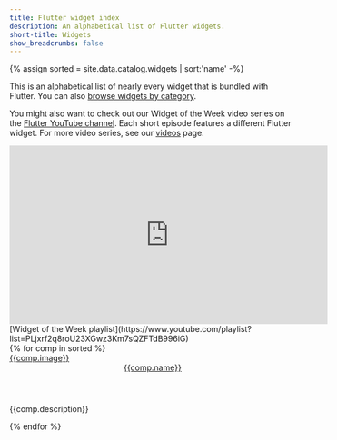 ```yaml
---
title: Flutter widget index
description: An alphabetical list of Flutter widgets.
short-title: Widgets
show_breadcrumbs: false
---
```


{% assign sorted = site.data.catalog.widgets | sort:'name' -%}

This is an alphabetical list of nearly every widget that is bundled with
Flutter. You can also [browse widgets by category][catalog].

You might also want to check out our Widget of the Week video series
on the [Flutter YouTube channel]({{site.social.youtube}}). Each short
episode features a different Flutter widget. For more video series, see
our [videos](/docs/resources/videos) page.

<iframe width="560" height="315" src="https://www.youtube.com/embed/b_sQ9bMltGU" frameborder="0" allow="accelerometer; autoplay; encrypted-media; gyroscope; picture-in-picture" allowfullscreen></iframe>
[Widget of the Week playlist](https://www.youtube.com/playlist?list=PLjxrf2q8roU23XGwz3Km7sQZFTdB996iG)

<div class="card-deck card-deck--responsive">
{% for comp in sorted %}
    <div class="card">
        <a href="{{comp.link}}">
            <div class="card-image-holder">
                {{comp.image}}
            </div>
        </a>
        <div class="card-body">
            <a href="{{comp.link}}"><header class="card-title">{{comp.name}}</header></a>
            <p class="card-text">{{comp.description}}</p>
        </div>
    </div>
{% endfor %}
</div>

[catalog]: /docs/development/ui/widgets

